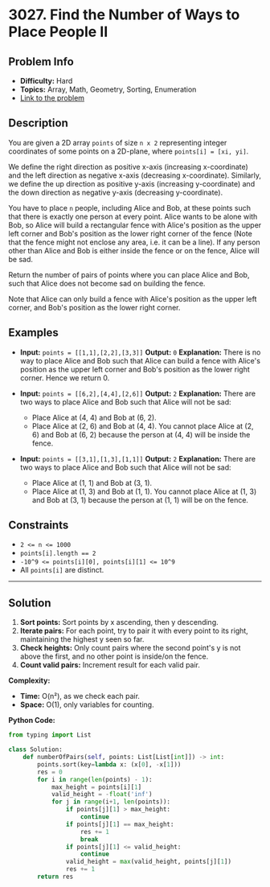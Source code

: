 # 3027. Find the Number of Ways to Place People II

## Problem Info

- **Difficulty:** Hard
- **Topics:** Array, Math, Geometry, Sorting, Enumeration
- [Link to the problem](https://leetcode.com/problems/find-the-number-of-ways-to-place-people-ii/)

## Description

You are given a 2D array `points` of size `n x 2` representing integer coordinates of some points on a 2D-plane, where `points[i] = [xi, yi]`.

We define the right direction as positive x-axis (increasing x-coordinate) and the left direction as negative x-axis (decreasing x-coordinate). Similarly, we define the up direction as positive y-axis (increasing y-coordinate) and the down direction as negative y-axis (decreasing y-coordinate).

You have to place `n` people, including Alice and Bob, at these points such that there is exactly one person at every point. Alice wants to be alone with Bob, so Alice will build a rectangular fence with Alice's position as the upper left corner and Bob's position as the lower right corner of the fence (Note that the fence might not enclose any area, i.e. it can be a line). If any person other than Alice and Bob is either inside the fence or on the fence, Alice will be sad.

Return the number of pairs of points where you can place Alice and Bob, such that Alice does not become sad on building the fence.

Note that Alice can only build a fence with Alice's position as the upper left corner, and Bob's position as the lower right corner.

## Examples

- **Input:** `points = [[1,1],[2,2],[3,3]]`
  **Output:** `0`
  **Explanation:** There is no way to place Alice and Bob such that Alice can build a fence with Alice's position as the upper left corner and Bob's position as the lower right corner. Hence we return 0.

- **Input:** `points = [[6,2],[4,4],[2,6]]`
  **Output:** `2`
  **Explanation:** There are two ways to place Alice and Bob such that Alice will not be sad:
    - Place Alice at (4, 4) and Bob at (6, 2).
    - Place Alice at (2, 6) and Bob at (4, 4).
    You cannot place Alice at (2, 6) and Bob at (6, 2) because the person at (4, 4) will be inside the fence.

- **Input:** `points = [[3,1],[1,3],[1,1]]`
  **Output:** `2`
  **Explanation:** There are two ways to place Alice and Bob such that Alice will not be sad:
    - Place Alice at (1, 1) and Bob at (3, 1).
    - Place Alice at (1, 3) and Bob at (1, 1).
    You cannot place Alice at (1, 3) and Bob at (3, 1) because the person at (1, 1) will be on the fence.

## Constraints

- `2 <= n <= 1000`
- `points[i].length == 2`
- `-10^9 <= points[i][0], points[i][1] <= 10^9`
- All `points[i]` are distinct.

---

## Solution

1. **Sort points:** Sort points by x ascending, then y descending.
2. **Iterate pairs:** For each point, try to pair it with every point to its right, maintaining the highest y seen so far.
3. **Check heights:** Only count pairs where the second point's y is not above the first, and no other point is inside/on the fence.
4. **Count valid pairs:** Increment result for each valid pair.

**Complexity:**

- **Time:** O(n²), as we check each pair.
- **Space:** O(1), only variables for counting.

**Python Code:**

```python
from typing import List

class Solution:
    def numberOfPairs(self, points: List[List[int]]) -> int:
        points.sort(key=lambda x: (x[0], -x[1]))
        res = 0
        for i in range(len(points) - 1):
            max_height = points[i][1]
            valid_height = -float('inf')
            for j in range(i+1, len(points)):
                if points[j][1] > max_height:
                    continue
                if points[j][1] == max_height:
                    res += 1
                    break
                if points[j][1] <= valid_height:
                    continue
                valid_height = max(valid_height, points[j][1])
                res += 1
        return res
```